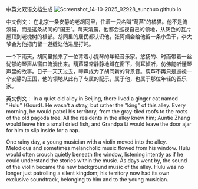 中英文双语文档生成
![Screenshot_14-10-2025_92928_sunzhuo github io](https://github.com/user-attachments/assets/813f9073-04f3-41bf-b394-fe397483aff7)

中文例文：
在北京一条安静的老胡同里，住着一只名叫“葫芦”的橘猫。他不是流浪猫，而是这条胡同的“国王”。每天清晨，他都会巡视自己的领地，从灰色的瓦片屋顶到老槐树的根部。胡同里的居民都认识他，张阿姨会给他留一条小鱼干，李大爷会为他把门留一道缝让他进屋打盹。

一个下雨天，胡同里搬来了一位背着小提琴的年轻音乐家。悠扬的、时而带着一丝忧郁的琴声从窗口流淌出来。葫芦常常静静地蹲在窗下，侧耳倾听，仿佛能听懂琴声里的故事。日子一天天过去，琴声成为了胡同新的背景音。葫芦不再只是巡视一个安静的王国，他的领地从此有了专属的配乐，属于他，也属于那位年轻的音乐家。

英文例文：
In a quiet old alley in Beijing, there lived a ginger cat named "Hulu" (Gourd). He wasn't a stray, but rather the "king" of this alley. Every morning, he would patrol his territory, from the gray-tiled roofs to the roots of the old pagoda tree. All the residents in the alley knew him; Auntie Zhang would leave him a small dried fish, and Grandpa Li would leave the door ajar for him to slip inside for a nap.

One rainy day, a young musician with a violin moved into the alley. Melodious and sometimes melancholic music flowed from his window. Hulu would often crouch quietly beneath the window, listening intently as if he could understand the stories within the music. As days went by, the sound of the violin became the new background music of the alley. Hulu was no longer just patrolling a silent kingdom; his territory now had its own exclusive soundtrack, belonging to him and to the young musician.
